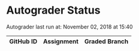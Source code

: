 # Autograder Status
Autograder last run at: November 02, 2018 at 15:40

| GitHub ID | Assignment | Graded Branch |
|-----------|------------|---------------|
